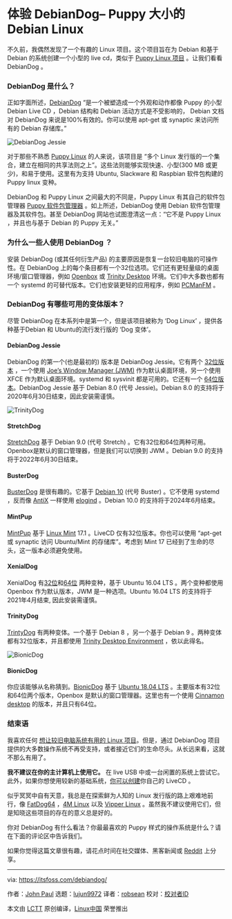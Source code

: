 [#]: collector: (lujun9972)
[#]: translator: (robsean)
[#]: reviewer: ( )
[#]: publisher: ( )
[#]: url: ( )
[#]: subject: (Meet DebianDog – Puppy sized Debian Linux)
[#]: via: (https://itsfoss.com/debiandog/)
[#]: author: (John Paul https://itsfoss.com/author/john/)

体验 DebianDog– Puppy 大小的 Debian Linux
======

不久前，我偶然发现了一个有趣的 Linux 项目。这个项目旨在为 Debian 和基于 Debian 的系统创建一个小型的 live cd，类似于 [Puppy Linux 项目][1] 。让我们看看 DebianDog 。

### DebianDog 是什么？

正如字面所述，[DebianDog][2] “是一个被塑造成一个外观和动作都像 Puppy 的小型 Debian Live CD ，Debian 结构和 Debian 活动方式是不受影响的， Debian 文档对 DebianDog 来说是100%有效的。你可以使用 apt-get 或 synaptic 来访问所有的 Debian 存储库。”

![DebianDog Jessie][3]

对于那些不熟悉 [Puppy Linux][1] 的人来说，该项目是 “多个 Linux 发行版的一个集合，建立在相同的共享法则之上”。这些法则能够实现快速、小型(300 MB 或更少)，和易于使用。这里有为支持 Ubuntu, Slackware 和 Raspbian 软件包构建的 Puppy linux 变种。

DebianDog 和 Puppy Linux 之间最大的不同是，Puppy Linux 有其自己的软件包管理器 [Puppy 软件包管理器][4] 。如上所述，DebianDog 使用 Debian 软件包管理器及其软件包。甚至 DebianDog 网站也试图澄清这一点：“它不是 Puppy Linux ，并且也与基于 Debian 的 Puppy 无关。”

### 为什么一些人使用 DebianDog ？

安装 DebianDog (或其任何衍生产品) 的主要原因是恢复一台较旧电脑的可操作性。在 DebianDog 上的每个条目都有一个32位选项。它们还有更轻量级的桌面环境/窗口管理器，例如 [Openbox][5] 或 [Trinity Desktop][6] 环境。它们中大多数也都有一个 systemd 的可替代版本。它们也安装更轻的应用程序，例如 [PCManFM][7] 。

### DebianDog 有哪些可用的变体版本？

尽管 DebianDog 在本系列中是第一个，但是该项目被称为 ‘Dog Linux’ ，提供各种基于Debian 和 Ubuntu的流行发行版的 ‘Dog 变体’。

#### DebianDog Jessie

DebianDog 的第一个(也是最初的) 版本是 DebianDog Jessie。它有两个 [32位版本][8] ，一个使用 [Joe’s Window Manager (JWM)][9] 作为默认桌面环境，另一个使用 XFCE 作为默认桌面环境。systemd 和 sysvinit 都是可用的。它还有一个 [64位版本][10]。DebianDog Jessie 基于 Debian 8.0 (代号 Jessie)。Debian 8.0 的支持将于2020年6月30日结束，因此安装需谨慎。

![TrinityDog][11]

#### StretchDog

[StretchDog][12] 基于 Debian 9.0 (代号 Stretch) 。它有32位和64位两种可用。Openbox是默认的窗口管理器，但是我们可以切换到 JWM 。Debian 9.0 的支持将于2022年6月30日结束。

#### BusterDog

[BusterDog][13] 是很有趣的。它基于 [Debian 10][14] (代号 Buster) 。它不使用 systemd ，反而像 [AntiX][16] 一样使用 [elogind][15] 。Debian 10.0 的支持将于2024年6月结束。

#### MintPup

[MintPup][17] 基于 [Linux Mint][18] 17.1 。LiveCD 仅有32位版本。你也可以使用 “apt-get 或 synaptic 访问 Ubuntu/Mint 的存储库”。考虑到 Mint 17 已经到了生命的尽头，这一版本必须避免使用。

#### XenialDog

XenialDog 有[32位][19]和[64位][20] 两种变种，基于 Ubuntu 16.04 LTS 。两个变种都使用 Openbox 作为默认版本，JWM 是一种选项。Ubuntu 16.04 LTS 的支持将于2021年4月结束, 因此安装需谨慎。

#### TrinityDog

[TrintyDog][21] 有两种变体。一个基于 Debian 8 ，另一个基于 Debian 9 。两种变体都有32位版本，并且都使用 [Trinity Desktop Environment][6] ，依以此得名。

![BionicDog][22]

#### BionicDog

你应该能够从名称猜到。[BionicDog][23] 基于 [Ubuntu 18.04 LTS][24] 。主要版本有32位和64位两个版本，Openbox 是默认的窗口管理器。这里也有一个使用 [Cinnamon desktop][25] 的版本，并且只有64位。

### 结束语

我喜欢任何 [想让较旧电脑系统有用的 Linux 项目][26]。但是，通过 DebianDog 项目提供的大多数操作系统不再受支持，或者接近它们的生命尽头。从长远来看，这就不那么有用了。

**我不建议在你的主计算机上使用它。** 在 live USB 中或一台闲置的系统上尝试它。此外，如果你想使用较新的基础系统，[你可以创建][27]你自己的 LiveCD 。

似乎冥冥中自有天意，我总是在探索鲜为人知的 Linux 发行版的路上艰难地前行，像 [FatDog64][28] ，[4M Linux][29] 以及 [Vipper Linux][30] 。虽然我不建议使用它们，但是知晓这些项目的存在的意义总是好的。

你对 DebianDog 有什么看法？你最最喜欢的 Puppy 样式的操作系统是什么？请在下面的评论区中告诉我们。

如果你觉得这篇文章很有趣，请花点时间在社交媒体、黑客新闻或 [Reddit][31] 上分享。

--------------------------------------------------------------------------------

via: https://itsfoss.com/debiandog/

作者：[John Paul][a]
选题：[lujun9972][b]
译者：[robsean](https://github.com/robsean)
校对：[校对者ID](https://github.com/校对者ID)

本文由 [LCTT](https://github.com/LCTT/TranslateProject) 原创编译，[Linux中国](https://linux.cn/) 荣誉推出

[a]: https://itsfoss.com/author/john/
[b]: https://github.com/lujun9972
[1]: http://puppylinux.com/
[2]: https://debiandog.github.io/doglinux/
[3]: https://i2.wp.com/itsfoss.com/wp-content/uploads/2020/03/DebianDog-Jessie.jpg?fit=800%2C600&ssl=1
[4]: http://wikka.puppylinux.com/PPM?redirect=no
[5]: http://openbox.org/wiki/Main_Page
[6]: https://www.trinitydesktop.org/
[7]: https://wiki.lxde.org/en/PCManFM
[8]: https://debiandog.github.io/doglinux/zz01debiandogjessie.html
[9]: https://en.wikipedia.org/wiki/JWM
[10]: https://debiandog.github.io/doglinux/zz02debiandog64.html
[11]: https://i0.wp.com/itsfoss.com/wp-content/uploads/2020/03/TrinityDog.jpg?ssl=1
[12]: https://debiandog.github.io/doglinux/zz02stretchdog.html
[13]: https://debiandog.github.io/doglinux/zz03busterdog.html
[14]: https://itsfoss.com/debian-10-buster/
[15]: https://github.com/elogind/elogind
[16]: https://antixlinux.com/
[17]: https://debiandog.github.io/doglinux/zz04mintpup.html
[18]: https://linuxmint.com/
[19]: https://debiandog.github.io/doglinux/zz05xenialdog.html
[20]: https://debiandog.github.io/doglinux/zz05zxenialdog.html
[21]: https://debiandog.github.io/doglinux/zz06-trinitydog.html
[22]: https://i2.wp.com/itsfoss.com/wp-content/uploads/2020/03/BionicDog.jpg?ssl=1
[23]: https://debiandog.github.io/doglinux/zz06-zbionicdog.html
[24]: https://itsfoss.com/ubuntu-18-04-released/
[25]: https://en.wikipedia.org/wiki/Cinnamon_(desktop_environment)
[26]: https://itsfoss.com/lightweight-linux-beginners/
[27]: https://github.com/DebianDog/MakeLive
[28]: https://itsfoss.com/fatdog64-linux-review/
[29]: https://itsfoss.com/4mlinux-review/
[30]: https://itsfoss.com/viperr-linux-review/
[31]: https://reddit.com/r/linuxusersgroup
